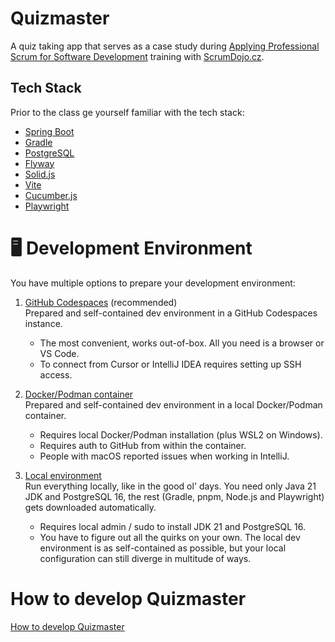 # Quizmaster

A quiz taking app that serves as a case study during
[Applying Professional Scrum for Software Development](https://scrumdojo.cz/aps-sd)
training with [ScrumDojo.cz](https://scrumdojo.cz).

## Tech Stack

Prior to the class ge yourself familiar with the tech stack:

- [Spring Boot](https://spring.io/projects/spring-boot)
- [Gradle](https://gradle.org/)
- [PostgreSQL](https://www.postgresql.org/)
- [Flyway](https://flywaydb.org/)
- [Solid.js](https://solidjs.com/)
- [Vite](https://vitejs.dev/)
- [Cucumber.js](https://cucumber.io/docs/guides/)
- [Playwright](https://playwright.dev/)

# 🖥️ Development Environment
You have multiple options to prepare your development environment:

1. [GitHub Codespaces](docs/github-codespaces.md) (recommended)\
Prepared and self-contained dev environment in a GitHub Codespaces instance.

    - The most convenient, works out-of-box. All you need is a browser or VS Code.
    - To connect from Cursor or IntelliJ IDEA requires setting up SSH access.

2. [Docker/Podman container](https://github.com/scrumdojo/quizmaster-devcontainer) \
Prepared and self-contained dev environment in a local Docker/Podman container.

    - Requires local Docker/Podman installation (plus WSL2 on Windows).
    - Requires auth to GitHub from within the container.
    - People with macOS reported issues when working in IntelliJ.

3. [Local environment](docs/dev-environment.md) \
Run everything locally, like in the good ol' days. You need only Java 21 JDK and PostgreSQL 16,
the rest (Gradle, pnpm, Node.js and Playwright) gets downloaded automatically.

    - Requires local admin / sudo to install JDK 21 and PostgreSQL 16.
    - You have to figure out all the quirks on your own. The local dev environment is as self-contained as possible, but your local configuration can still diverge in multitude of ways.

# How to develop Quizmaster

[How to develop Quizmaster](docs/how-to-develop.md)
